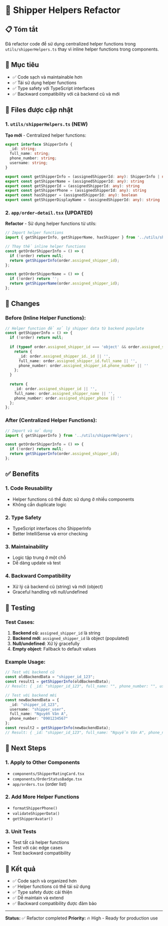 # 🔧 Shipper Helpers Refactor

## 📋 Tóm tắt

Đã refactor code để sử dụng centralized helper functions trong `utils/shipperHelpers.ts` thay vì inline helper functions trong components.

## 🎯 Mục tiêu

- ✅ Code sạch và maintainable hơn
- ✅ Tái sử dụng helper functions
- ✅ Type safety với TypeScript interfaces
- ✅ Backward compatibility với cả backend cũ và mới

## 📁 Files được cập nhật

### 1. `utils/shipperHelpers.ts` (NEW)
**Tạo mới** - Centralized helper functions:

```typescript
export interface ShipperInfo {
  _id: string;
  full_name: string;
  phone_number: string;
  username: string;
}

export const getShipperInfo = (assignedShipperId: any): ShipperInfo | null
export const getShipperName = (assignedShipperId: any): string
export const getShipperId = (assignedShipperId: any): string
export const getShipperPhone = (assignedShipperId: any): string
export const hasShipper = (assignedShipperId: any): boolean
export const getShipperDisplayName = (assignedShipperId: any): string
```

### 2. `app/order-detail.tsx` (UPDATED)
**Refactor** - Sử dụng helper functions từ utils:

```typescript
// Import helper functions
import { getShipperInfo, getShipperName, hasShipper } from '../utils/shipperHelpers';

// Thay thế inline helper functions
const getOrderShipperInfo = () => {
  if (!order) return null;
  return getShipperInfo(order.assigned_shipper_id);
};

const getOrderShipperName = () => {
  if (!order) return '';
  return getShipperName(order.assigned_shipper_id);
};
```

## 🔄 Changes

### Before (Inline Helper Functions):
```typescript
// Helper function để xử lý shipper data từ backend populate
const getShipperInfo = () => {
  if (!order) return null;
  
  if (typeof order.assigned_shipper_id === 'object' && order.assigned_shipper_id) {
    return {
      _id: order.assigned_shipper_id._id || '',
      full_name: order.assigned_shipper_id.full_name || '',
      phone_number: order.assigned_shipper_id.phone_number || ''
    };
  }
  
  return {
    _id: order.assigned_shipper_id || '',
    full_name: order.assigned_shipper_name || '',
    phone_number: order.assigned_shipper_phone || ''
  };
};
```

### After (Centralized Helper Functions):
```typescript
// Import và sử dụng
import { getShipperInfo } from '../utils/shipperHelpers';

const getOrderShipperInfo = () => {
  if (!order) return null;
  return getShipperInfo(order.assigned_shipper_id);
};
```

## ✅ Benefits

### 1. **Code Reusability**
- Helper functions có thể được sử dụng ở nhiều components
- Không cần duplicate logic

### 2. **Type Safety**
- TypeScript interfaces cho ShipperInfo
- Better IntelliSense và error checking

### 3. **Maintainability**
- Logic tập trung ở một chỗ
- Dễ dàng update và test

### 4. **Backward Compatibility**
- Xử lý cả backend cũ (string) và mới (object)
- Graceful handling với null/undefined

## 🧪 Testing

### Test Cases:
1. **Backend cũ**: `assigned_shipper_id` là string
2. **Backend mới**: `assigned_shipper_id` là object (populated)
3. **Null/undefined**: Xử lý gracefully
4. **Empty object**: Fallback to default values

### Example Usage:
```typescript
// Test với backend cũ
const oldBackendData = "shipper_id_123";
const result1 = getShipperInfo(oldBackendData);
// Result: { _id: "shipper_id_123", full_name: "", phone_number: "", username: "" }

// Test với backend mới
const newBackendData = {
  _id: "shipper_id_123",
  username: "shipper_user",
  full_name: "Nguyễn Văn A",
  phone_number: "0901234567"
};
const result2 = getShipperInfo(newBackendData);
// Result: { _id: "shipper_id_123", full_name: "Nguyễn Văn A", phone_number: "0901234567", username: "shipper_user" }
```

## 📝 Next Steps

### 1. **Apply to Other Components**
- `components/ShipperRatingCard.tsx`
- `components/OrderStatusBadge.tsx`
- `app/orders.tsx` (order list)

### 2. **Add More Helper Functions**
- `formatShipperPhone()`
- `validateShipperData()`
- `getShipperAvatar()`

### 3. **Unit Tests**
- Test tất cả helper functions
- Test với các edge cases
- Test backward compatibility

## 🎉 Kết quả

- ✅ Code sạch và organized hơn
- ✅ Helper functions có thể tái sử dụng
- ✅ Type safety được cải thiện
- ✅ Dễ maintain và extend
- ✅ Backward compatibility được đảm bảo

---

**Status:** ✅ Refactor completed
**Priority:** 🔥 High - Ready for production use
